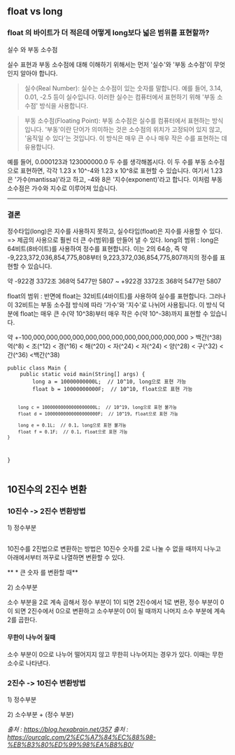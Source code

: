 <h2 id="float-vs-long">float vs long</h2>
<h3 id="float-의-바이트가-더-적은데-어떻게-long보다-넓은-범위를-표현할까">float 의 바이트가 더 적은데 어떻게 long보다 넓은 범위를 표현할까?</h3>
<p>실수 와 부동 소수점</p>
<p>실수 표현과 부동 소수점에 대해 이해하기 위해서는 먼저 '실수'와 '부동 소수점'이 무엇인지 알아야 합니다.</p>
<blockquote>
<p>실수(Real Number):
실수는 소수점이 있는 숫자를 말합니다. 예를 들어, 3.14, 0.01, -2.5 등이 실수입니다. 
이러한 실수는 컴퓨터에서 표현하기 위해 '부동 소수점' 방식을 사용합니다.</p>
</blockquote>
<blockquote>
<p>부동 소수점(Floating Point):
부동 소수점은 실수를 컴퓨터에서 표현하는 방식입니다. '부동'이란 단어가 의미하는 것은 
소수점의 위치가 고정되어 있지 않고, '움직일 수 있다'는 것입니다. 
이 방식은 매우 큰 수나 매우 작은 수를 표현하는 데 유용합니다.</p>
</blockquote>
<p>예를 들어, 0.000123과 123000000.0 두 수를 생각해봅시다.
이 두 수를 부동 소수점으로 표현하면, 각각 1.23 x 10^-4와 1.23 x 10^8로 표현할 수 있습니다. 여기서 1.23은 '가수(mantissa)'라고 하고, -4와 8은 '지수(exponent)'라고 합니다.
이처럼 부동 소수점은 가수와 지수로 이루어져 있습니다.</p>
<hr />
<h3 id="결론">결론</h3>
<p>정수타입(long)은 지수를 사용하지 못하고, 실수타입(float)은 지수를 사용할 수 있다. =&gt; 제곱의 사용으로 훨씬 더 큰 수(범위)를 만들어 낼 수 있다.
long의 범위 : long은 64비트(8바이트)를 사용하여 정수를 표현합니다. 이는 2의 64승, 즉 약 -9,223,372,036,854,775,808부터 9,223,372,036,854,775,807까지의 정수를 표현할 수 있습니다.</p>
<p>약 -922경 3372조 368억 5477만 5807 ~ +922경 3372조 368억 5477만 5807</p>
<p>float의 범위 : 반면에 float는 32비트(4바이트)를 사용하여 실수를 표현합니다. 그러나 이 32비트는 부동 소수점 방식에 따라 '가수'와 '지수'로 나뉘어 사용됩니다. 이 방식 덕분에 float는 매우 큰 수(약 10^38)부터 매우 작은 수(약 10^-38)까지 표현할 수 있습니다.</p>
<p>약 +-100,000,000,000,000,000,000,000,000,000,000,000,000 &gt; 백간(^38)
억(^8) &lt; 조(^12) &lt; 경(^16) &lt; 해(^20) &lt; 자(^24) &lt; 자(^24) &lt; 양(^28) &lt; 구(^32) &lt; 간(^36) &lt;백간(^38)</p>
<pre><code>public class Main {
    public static void main(String[] args) {
        long a = 10000000000L;  // 10^10, long으로 표현 가능
        float b = 10000000000F;  // 10^10, float으로 표현 가능

        long c = 10000000000000000000L;  // 10^19, long으로 표현 불가능
        float d = 10000000000000000000F;  // 10^19, float으로 표현 가능

        long e = 0.1L;  // 0.1, long으로 표현 불가능
        float f = 0.1F;  // 0.1, float으로 표현 가능
    }
}</code></pre><h2 id="10진수의-2진수-변환">10진수의 2진수 변환</h2>
<h3 id="10진수---2진수-변환방법">10진수 -&gt; 2진수 변환방법</h3>
<p>1) 정수부분
<img alt="" src="https://velog.velcdn.com/images/taketheking/post/9052a635-41a6-4198-a6ee-8d827d463a1c/image.webp" /></p>
<p><img alt="" src="https://velog.velcdn.com/images/taketheking/post/baedd70f-68df-4e71-9ca4-e546c03ef87e/image.png" /></p>
<p>10진수를 2진법으로 변환하는 방법은 10진수 숫자를 2로 나눌 수 없을 때까지 나누고 아래에서부터 꺼꾸로 나열하면 변환할 수 있다.</p>
<p>** * 큰 숫자 를 변환할 때**
<img alt="" src="https://velog.velcdn.com/images/taketheking/post/6a912ecc-6e04-4961-a68a-2f3682834359/image.png" /></p>
<p>2) 소수부분
<img alt="" src="https://velog.velcdn.com/images/taketheking/post/fb682f35-f678-434a-a6bc-245b2c0ba41c/image.webp" /></p>
<p>소수 부분을 2로 계속 곱해서 정수 부분이 1이 되면 2진수에서 1로 변환, 정수 부분이 0이 되면 2진수에서 0으로 변환하고 소수부분이 0이 될 때까지 나머지 소수 부분에 계속 2를 곱한다.</p>
<h4 id="무한이-나누어-질때">무한이 나누어 질때</h4>
<p> 소수 부분이 0으로 나누어 떨어지지 않고 무한히 나누어지는 경우가 있다. 이때는 무한 소수로 나타낸다.</p>
<h3 id="2진수---10진수-변환방법">2진수 -&gt; 10진수 변환방법</h3>
<p> 1) 정수부분
 <img alt="" src="https://velog.velcdn.com/images/taketheking/post/5564eb4e-1c84-4ea2-a622-2389b624e9c2/image.png" /></p>
<p> 2) 소수부분 + (정수 부분)
 <img alt="" src="https://velog.velcdn.com/images/taketheking/post/c3d02bc2-2baf-4dcf-8dea-d39bd7d991c6/image.png" /></p>
<p><em>출처 : <a href="https://blog.hexabrain.net/357">https://blog.hexabrain.net/357</a></em>
<em>출처 : <a href="https://ourcalc.com/2%EC%A7%84%EC%88%98-%EB%B3%80%ED%99%98%EA%B8%B0/">https://ourcalc.com/2%EC%A7%84%EC%88%98-%EB%B3%80%ED%99%98%EA%B8%B0/</a></em></p>